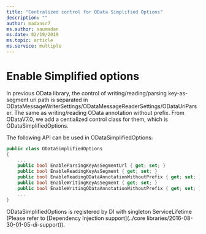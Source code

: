 ```yaml
---
title: "Centralized control for OData Simplified Options"
description: ""
author: madansr7
ms.author: saumadan
ms.date: 02/19/2019
ms.topic: article
ms.service: multiple
---
```

# Enable Simplified options

In previous OData library, the control of writing/reading/parsing key-as-segment uri path is separated in ODataMessageWriterSettings/ODataMessageReaderSettings/ODataUriParser. The same as writing/reading OData annotation without prefix. From ODataV7.0, we add a centialized control class for them, which is ODataSimplifiedOptions.

The following API can be used in ODataSimplifiedOptions:

```C#
public class ODataSimplifiedOptions
{
    ...
    public bool EnableParsingKeyAsSegmentUrl { get; set; }
    public bool EnableReadingKeyAsSegment { get; set; }
    public bool EnableReadingODataAnnotationWithoutPrefix { get; set; }
    public bool EnableWritingKeyAsSegment { get; set; }
    public bool EnableWritingODataAnnotationWithoutPrefix { get; set; }
    ...
}
```

ODataSimplifiedOptions is registered by DI with singleton ServiceLifetime (Please refer to  [Dependency Injection support](../core libraries/2016-08-30-01-05-di-support)).